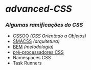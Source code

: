 # <em>advanced-CSS</em>
<h3><em>Algumas ramificações do CSS</em></h3>

<ul>
  <li><a href="https://www.devmedia.com.br/introducao-ao-desenvolvimento-de-css-orientado-a-objetos/34217">CSSOO</a> <em>(CSS Orientado a Objetos)</em></li>
  <li><a href="https://www.toptal.com/css/smacss-scalable-modular-architecture-css">SMACSS</a> <em>(arquitetura)</em></li>
  <li><a href="https://desenvolvimentoparaweb.com/css/bem/">BEM</a> <em>(metodologia)</em></li>
  <li><a href="https://www.zup.com.br/blog/o-que-sao-pre-processadores-css">pré-processadores CSS</a></li>
  <li>Namespaces CSS</li>
  <li>Task Runners</li>
</ul>
